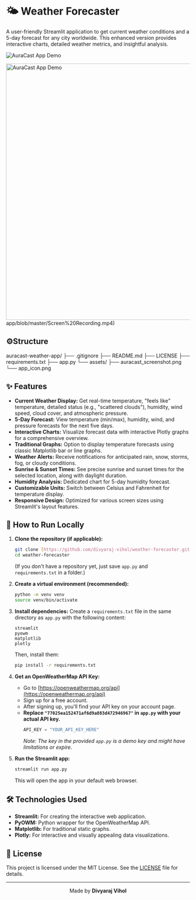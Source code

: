 # 🌤️ Weather Forecaster

A user-friendly Streamlit application to get current weather conditions and a 5-day forecast for any city worldwide. This enhanced version provides interactive charts, detailed weather metrics, and insightful analysis.

![AuraCast App Demo](assets/auracast_demo.gif "See AuraCast in action!")

<img src="assets/auracast_demo.gif" alt="AuraCast App Demo" width="700px">app/blob/master/Screen%20Recording.mp4)

## ⚙️Structure
auracast-weather-app/
├── .gitignore
├── README.md
├── LICENSE
├── requirements.txt
├── app.py
└── assets/
    ├── auracast_screenshot.png
    └── app_icon.png

## ✨ Features

* **Current Weather Display:** Get real-time temperature, "feels like" temperature, detailed status (e.g., "scattered clouds"), humidity, wind speed, cloud cover, and atmospheric pressure.
* **5-Day Forecast:** View temperature (min/max), humidity, wind, and pressure forecasts for the next five days.
* **Interactive Charts:** Visualize forecast data with interactive Plotly graphs for a comprehensive overview.
* **Traditional Graphs:** Option to display temperature forecasts using classic Matplotlib bar or line graphs.
* **Weather Alerts:** Receive notifications for anticipated rain, snow, storms, fog, or cloudy conditions.
* **Sunrise & Sunset Times:** See precise sunrise and sunset times for the selected location, along with daylight duration.
* **Humidity Analysis:** Dedicated chart for 5-day humidity forecast.
* **Customizable Units:** Switch between Celsius and Fahrenheit for temperature display.
* **Responsive Design:** Optimized for various screen sizes using Streamlit's layout features.

## 🚀 How to Run Locally

1.  **Clone the repository (if applicable):**
    ```bash
    git clone [https://github.com/divyaraj-vihol/weather-forecaster.git](https://github.com/divyaraj-vihol/weather-forecaster.git)
    cd weather-forecaster
    ```
    (If you don't have a repository yet, just save `app.py` and `requirements.txt` in a folder.)

2.  **Create a virtual environment (recommended):**
    ```bash
    python -m venv venv
    source venv/bin/activate 
    ```

3.  **Install dependencies:**
    Create a `requirements.txt` file in the same directory as `app.py` with the following content:
    ```
    streamlit
    pyowm
    matplotlib
    plotly
    ```
    Then, install them:
    ```bash
    pip install -r requirements.txt
    ```

4.  **Get an OpenWeatherMap API Key:**
    * Go to [https://openweathermap.org/api](https://openweathermap.org/api)
    * Sign up for a free account.
    * After signing up, you'll find your API key on your account page.
    * **Replace `"77025ea152471af6d9a883d472946967"` in `app.py` with your actual API key.**
        ```python
        API_KEY = "YOUR_API_KEY_HERE"
        ```
        *Note: The key in the provided `app.py` is a demo key and might have limitations or expire.*

5.  **Run the Streamlit app:**
    ```bash
    streamlit run app.py
    ```
    This will open the app in your default web browser.

## 🛠️ Technologies Used

* **Streamlit:** For creating the interactive web application.
* **PyOWM:** Python wrapper for the OpenWeatherMap API.
* **Matplotlib:** For traditional static graphs.
* **Plotly:** For interactive and visually appealing data visualizations.

## 📄 License

This project is licensed under the MIT License. See the [LICENSE](LICENSE) file for details.

---

<p align="center">Made by <b>Divyaraj Vihol</b></p>
